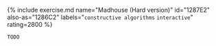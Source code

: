 {% include exercise.md name="Madhouse (Hard version)" id="1287E2" also-as="1286C2" labels="`constructive algorithms` `interactive`" rating=2800 %}

```
TODO
```
